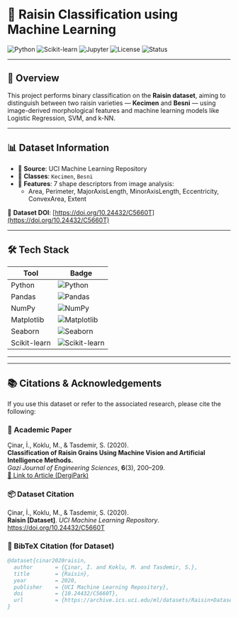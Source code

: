 # 🍇 Raisin Classification using Machine Learning

![Python](https://img.shields.io/badge/Python-3.8+-blue?logo=python&logoColor=white)
![Scikit-learn](https://img.shields.io/badge/ML-Scikit--learn-F7931E?style=flat&logo=scikit-learn&logoColor=white)
![Jupyter](https://img.shields.io/badge/Jupyter-Notebook-orange?logo=Jupyter&logoColor=white)
![License](https://img.shields.io/badge/License-MIT-green.svg)
![Status](https://img.shields.io/badge/Status-Active-brightgreen)

---

## 🧠 Overview

This project performs binary classification on the **Raisin dataset**, aiming to distinguish between two raisin varieties — **Kecimen** and **Besni** — using image-derived morphological features and machine learning models like Logistic Regression, SVM, and k-NN.

---

## 📊 Dataset Information

- 📁 **Source**: UCI Machine Learning Repository  
- 🍇 **Classes**: `Kecimen`, `Besni`  
- 📏 **Features**: 7 shape descriptors from image analysis:
  - Area, Perimeter, MajorAxisLength, MinorAxisLength, Eccentricity, ConvexArea, Extent

📌 **Dataset DOI**: [https://doi.org/10.24432/C5660T](https://doi.org/10.24432/C5660T)

---

## 🛠️ Tech Stack

| Tool         | Badge |
|--------------|--------|
| Python       | ![Python](https://img.shields.io/badge/-Python-3776AB?style=flat&logo=python&logoColor=white) |
| Pandas       | ![Pandas](https://img.shields.io/badge/-Pandas-150458?style=flat&logo=pandas&logoColor=white) |
| NumPy        | ![NumPy](https://img.shields.io/badge/-NumPy-013243?style=flat&logo=numpy&logoColor=white) |
| Matplotlib   | ![Matplotlib](https://img.shields.io/badge/-Matplotlib-11557C?style=flat&logo=matplotlib&logoColor=white) |
| Seaborn      | ![Seaborn](https://img.shields.io/badge/-Seaborn-0D3A4C?style=flat&logo=python&logoColor=white) |
| Scikit-learn | ![Scikit-learn](https://img.shields.io/badge/-Scikit--learn-F7931E?style=flat&logo=scikit-learn&logoColor=white) |

---



---

## 📚 Citations & Acknowledgements

If you use this dataset or refer to the associated research, please cite the following:

### 📖 Academic Paper
Çinar, İ., Koklu, M., & Tasdemir, S. (2020).  
**Classification of Raisin Grains Using Machine Vision and Artificial Intelligence Methods.**  
*Gazi Journal of Engineering Sciences*, **6**(3), 200–209.  
[📄 Link to Article (DergiPark)](https://dergipark.org.tr/en/pub/gjes/issue/58252/792155)

### 📦 Dataset Citation
Çinar, İ., Koklu, M., & Tasdemir, S. (2020).  
**Raisin [Dataset]**. *UCI Machine Learning Repository*.  
https://doi.org/10.24432/C5660T

### 📘 BibTeX Citation (for Dataset)
```bibtex
@dataset{cinar2020raisin,
  author       = {Çinar, İ. and Koklu, M. and Tasdemir, S.},
  title        = {Raisin},
  year         = 2020,
  publisher    = {UCI Machine Learning Repository},
  doi          = {10.24432/C5660T},
  url          = {https://archive.ics.uci.edu/ml/datasets/Raisin+Dataset}
}
